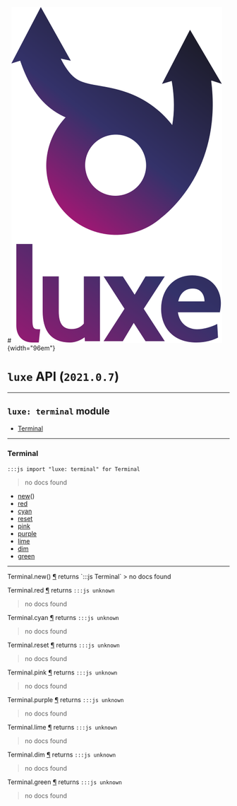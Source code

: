 #![](../images/luxe-dark.svg){width="96em"}

# `luxe` API (`2021.0.7`)  


---

## `luxe: terminal` module

- [Terminal](#terminal)   

---

### Terminal
`:::js import "luxe: terminal" for Terminal`
> no docs found

- [new](#Terminal.new)()
- [red](#Terminal.red)
- [cyan](#Terminal.cyan)
- [reset](#Terminal.reset)
- [pink](#Terminal.pink)
- [purple](#Terminal.purple)
- [lime](#Terminal.lime)
- [dim](#Terminal.dim)
- [green](#Terminal.green)

<hr/>
<endpoint module="luxe: terminal" class="Terminal" signature="new()"></endpoint>
<signature id="Terminal.new">Terminal.new()
<a class="headerlink" href="#Terminal.new" title="Permanent link">¶</a></signature>
<span class='api_ret'>returns</span> `:::js Terminal`
> no docs found   

<endpoint module="luxe: terminal" class="Terminal" signature="red"></endpoint>
<signature id="Terminal.red">Terminal.red
<a class="headerlink" href="#Terminal.red" title="Permanent link">¶</a></signature>
<span class='api_ret'>returns</span> `:::js unknown`
> no docs found   

<endpoint module="luxe: terminal" class="Terminal" signature="cyan"></endpoint>
<signature id="Terminal.cyan">Terminal.cyan
<a class="headerlink" href="#Terminal.cyan" title="Permanent link">¶</a></signature>
<span class='api_ret'>returns</span> `:::js unknown`
> no docs found   

<endpoint module="luxe: terminal" class="Terminal" signature="reset"></endpoint>
<signature id="Terminal.reset">Terminal.reset
<a class="headerlink" href="#Terminal.reset" title="Permanent link">¶</a></signature>
<span class='api_ret'>returns</span> `:::js unknown`
> no docs found   

<endpoint module="luxe: terminal" class="Terminal" signature="pink"></endpoint>
<signature id="Terminal.pink">Terminal.pink
<a class="headerlink" href="#Terminal.pink" title="Permanent link">¶</a></signature>
<span class='api_ret'>returns</span> `:::js unknown`
> no docs found   

<endpoint module="luxe: terminal" class="Terminal" signature="purple"></endpoint>
<signature id="Terminal.purple">Terminal.purple
<a class="headerlink" href="#Terminal.purple" title="Permanent link">¶</a></signature>
<span class='api_ret'>returns</span> `:::js unknown`
> no docs found   

<endpoint module="luxe: terminal" class="Terminal" signature="lime"></endpoint>
<signature id="Terminal.lime">Terminal.lime
<a class="headerlink" href="#Terminal.lime" title="Permanent link">¶</a></signature>
<span class='api_ret'>returns</span> `:::js unknown`
> no docs found   

<endpoint module="luxe: terminal" class="Terminal" signature="dim"></endpoint>
<signature id="Terminal.dim">Terminal.dim
<a class="headerlink" href="#Terminal.dim" title="Permanent link">¶</a></signature>
<span class='api_ret'>returns</span> `:::js unknown`
> no docs found   

<endpoint module="luxe: terminal" class="Terminal" signature="green"></endpoint>
<signature id="Terminal.green">Terminal.green
<a class="headerlink" href="#Terminal.green" title="Permanent link">¶</a></signature>
<span class='api_ret'>returns</span> `:::js unknown`
> no docs found   

